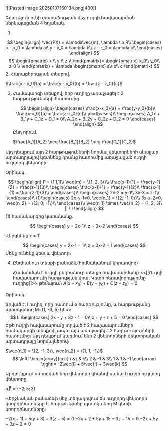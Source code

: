 
![[Pasted image 20250107160134.png|400]]


Գոյություն ունի տարածության մեջ ուղղի հավասարման ներկայացման 4 եղանակ․

1. 
$$
\begin{align}
\vec{PX} = \lambda\vec{m}, \lambda \in R\\
\begin{cases}
x - x_0 = \lambda a\\
y - y_0 = \lambda b\\
z - z_0 = \lambda c\\
\end{cases}
\end{align}
$$$$
\begin{pmatrix}
x \\
y \\ 
z \\
\end{pmatrix}= 
\begin{pmatrix}
x_0\\
y_0\\
z_0 \\
\end{pmatrix} + \lambda 
\begin{pmatrix}
a\\
b\\
c
\end{pmatrix}
$$
2. Հարաբերության տեսքով․

   $\frac{x - x_0}{a} = \frac{y - y_0}{b} = \frac{z - z_0}{c}$
   
3. Համակարգի տեսքով, երբ ուղիղը առաջացել է 2 հարթությունների հատումից
   
   $$
   \begin{align}
   \begin{cases}
   \frac{x-x_0}{a} = \frac{y-y_0}{b}\\
   \frac{x-x_0}{a} = \frac{z-z_0}{c}\\
   \end{cases}\\
   \begin{cases}
   A_1x + B_1y + C_1z + D_1 = 0\\
   A_2x + B_2y + C_2z + D_2 = 0
   \end{cases}
   \end{align}
   $$
Ընդ որում․

   $\frac{A_1}{A_2} \neq \frac{B_1}{B_2} \neq \frac{C_1}{C_2}$

Այդ դեպքում այդ 2 հարթությունների նորմալ վեկտորների սկալյար արտադրյալով կգտնենք դրանց հատումից առաջացած ուղղի ուղղորդ վեկտորը։

Օրինակ․

$$
\begin{align}
P = (1,1,1)\\
\vec{m} = \{1, 2, 3\}\\
\frac{x-1}{1} = \frac{y-1}{2} = \frac{z-1}{3}\\
\begin{cases}
\frac{x-1}{1} = \frac{y-1}{2}\\
\frac{x-1}{1} = \frac{z-1}{3}\\
\end{cases}\\
\begin{cases}
2x-2 = y-1\\
3x-3 = z-1\\
\end{cases}\\
(1)\begin{cases}
2x-y-1=0, \vec{n_1} = \{2; -1; 0\}\\
3x-z-2=0, \vec{n_2} = \{3; 0; -1\}\\
\end{cases}\\
\vec{n_1} \times \vec{n_2} = (1, 2, 3)\  || \ l
\end{align}
$$
(1) համակարգից կստանանք․

$$
\begin{cases}
y = 2x-1\\
z = 3x-2
\end{cases}
$$

Վերցնենք x = 1\`

$$
\begin{cases}
y = 2x-1 = 1\\
z = 3x-2 = 1
\end{cases}
$$
Մենք ունենք կետ և վեկտոր։

4. Ընդհանուր տեսքի բանաձև(հիմնականում կիրառվող)
   
   Համանման է ուղղի ընդհանուր տեսքի հավասարմանը <<[[Ուղղի հավասարումը հարթության վրա։ Կետի հեռավորությունը ուղղից]]>> թեմայում։
   $A(x-x_0) + B(y-y_0)+C(z-z_0) = 0$

Օրինակ․

Տրված է․ l ուղիղ, որը հատում $\alpha$ հարթությունը, և հարթությանը պատկանող M=(1, -3, 5) կետ։
$$
l:
\begin{cases}
2x - y + 3z - 1 = 0\\
x + y - z + 5 = 0
\end{cases}
$$
Եթե ուղղի հավասարումը տրված է 2 հավասարումների համակարգի տեսքով, ապա այն առաջացել է 2 հարթությունների հատումից։ Այդ դեպքում կազմում ենք 2 վեկտորների վեկտորական արտադրյալը նորմալներով։

$\vec{n_1} = \{2, -1, 3\}, \vec{n_2} = \{1, 1, -1\}$
$$
\left|
\begin{array}{ccc}
i & j & k\\
2 & -1 & 3\\
1 & 1 & -1
\end{array}
\right|= -2\vec{i} + 5\vec{j} + 3\vec{k}
$$

Արդյունքում ստացված նոր վեկտորը կհանդիսանա l ուղղի ուղղորդ վեկտորը։ 

$\vec{a} = \{-2; 5; 3\}$

Վերջնական բանաձևի մեջ տեղադրվում են ուղղորդ վեկտորի կոորդինատները և հարթությանը պատկանող M կետի կոորդինատները։

$-2(x-1) +5(y+3) + 3(z-5) = 0$
$-2x+2+5y+15+3z-15 = 0$
$-2x+5y+3z-2 = 0$ 